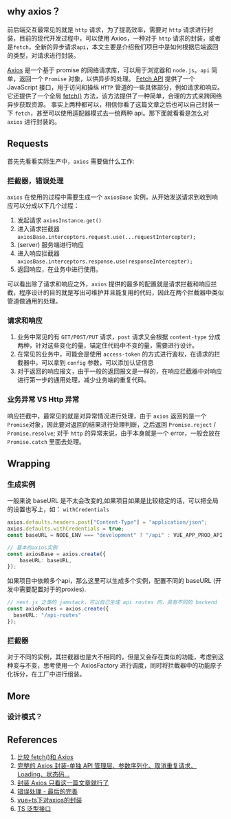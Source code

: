 ## why axios？

前后端交互最常见的就是 `http` 请求，为了提高效率，需要对 `http` 请求进行封装，目前的现代开发过程中，可以使用 Axios，一种对于 `http` 请求的封装，或者是`fetch`，全新的异步请求`api`，本文主要是介绍我们项目中是如何根据后端返回的类型，对请求进行封装。

[Axios](https://www.axios-http.cn/) 是一个基于 promise 的网络请求库，可以用于浏览器和 `node.js`。`api` 简单，返回一个 `Promise` 对象，以供异步的处理。
[Fetch API](https://developer.mozilla.org/zh-CN/docs/Web/API/Fetch_API) 提供了一个 JavaScript 接口，用于访问和操纵 `HTTP` 管道的一些具体部分，例如请求和响应。它还提供了一个全局 [fetch()](https://developer.mozilla.org/zh-CN/docs/Web/API/fetch) 方法，该方法提供了一种简单，合理的方式来跨网络异步获取资源。
事实上两种都可以，相信你看了这篇文章之后也可以自己封装一下 `fetch`，甚至可以使用适配器模式去一统两种 api。那下面就看看是怎么对 `axios` 进行封装的。

## Requests

首先先看看实际生产中，`axios` 需要做什么工作:

### 拦截器，错误处理

`axios` 在使用的过程中需要生成一个 `axiosBase` 实例，从开始发送请求到收到响应可以分成以下几个过程：

1. 发起请求 `axiosInstance.get()`
1. 进入请求拦截器 `axiosBase.interceptors.request.use(...requestIntercepter);`
1. (server) 服务端进行响应
1. 进入响应拦截器 `axiosBase.interceptors.response.use(responseIntercepter);`
1. 返回响应，在业务中进行使用。

可以看出除了请求和响应之外，`axios` 提供的最多的配置就是请求拦截和响应拦截，程序设计的目的就是写出可维护并且能复用的代码，因此在两个拦截器中类似管道做通用的处理。

### 请求和响应

1. 业务中常见的有 `GET/POST/PUT` 请求，`post` 请求又会根据 `content-type` 分成两种，针对这些变化的量，锚定住代码中不变的量，需要进行设计。
2. 在常见的业务中，可能会是使用 `access-token` 的方式进行鉴权，在请求的拦截器中，可以拿到 `config` 参数，可以添加认证信息
3. 对于返回的响应报文，由于一般的返回报文是一样的，在响应拦截器中对响应进行第一步的通用处理，减少业务端的重复代码。

### 业务异常 VS Http 异常

响应拦截中，最常见的就是对异常情况进行处理，由于 `axios` 返回的是一个 `Promise`对象，因此要对返回的结果进行处理判断，之后返回 `Promise.reject` / `Promise.resolve`; 对于 `http` 的异常来说，由于本身就是一个 error，一般会放在 `Promise.catch` 里面去处理。

## Wrapping

### 生成实例

一般来说 baseURL 是不太会改变的,如果项目如果是比较稳定的话，可以把全局的设置也写上，如： `withCredentials`

```typescript
axios.defaults.headers.post["Content-Type"] = "application/json";
axios.defaults.withCredentials = true;
const baseURL = NODE_ENV === "development" ? "/api" : VUE_APP_PROD_API;

// 基本的axios实例
const axiosBase = axios.create({
	baseURL: baseURL,
});
```
如果项目中依赖多个api，那么这里可以生成多个实例，配置不同的 baseURL (开发中需要配置对于的proxies).

```typescript
// next.js 之类的 jamstack，可以自己生成 api routes 的，具有不同的 backend
const axioRoutes = axios.create({
  baseURL: "/api-routes"
});
```
### 拦截器

对于不同的实例，其拦截器也是大不相同的，但是又会存在类似的功能，考虑到这种变与不变，思考使用一个 AxiosFactory 进行调度，同时将拦截器中的功能原子化拆分，在工厂中进行组装。

## More

### 设计模式？

## References

1. [比较 fetch()和 Axios](https://segmentfault.com/a/1190000021071492)
2. [完整的 Axios 封装-单独 API 管理层、参数序列化、取消重复请求、Loading、状态码...](https://juejin.cn/post/6968630178163458084)
3. [封装 Axios 只看这一篇文章就行了](https://juejin.cn/post/7053471988752318472)
4. [错误处理 - 最后的完善](https://juejin.cn/post/6969070102868131853#heading-4)
5. [vue+ts下对axios的封装](https://segmentfault.com/a/1190000021769678)
6. [TS 泛型接口](https://www.cnblogs.com/double-W/p/12875623.html)